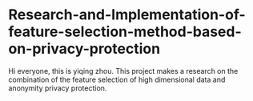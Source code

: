 # Research-and-Implementation-of-feature-selection-method-based-on-privacy-protection

Hi everyone, this is yiqing zhou.
This project makes a research on the combination of the feature selection of high dimensional data and anonymity privacy protection.
